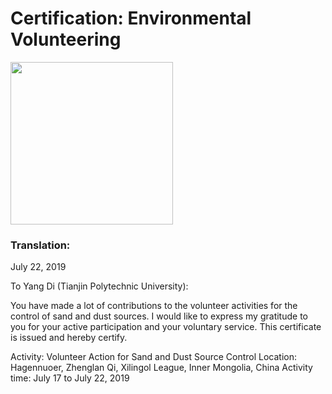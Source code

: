 # Certification:  Environmental Volunteering

<img src="https://github.com/Ericdiii/PhD-Application/blob/main/image/Environmental_Volunteering.jpg" height="260"/> 


### Translation:


July 22, 2019


To Yang Di (Tianjin Polytechnic University):

You have made a lot of contributions to the volunteer activities for the control of sand and dust sources. I would like to express my gratitude to you for your active participation and your voluntary service. This certificate is issued and hereby certify.

Activity: Volunteer Action for Sand and Dust Source Control
Location: Hagennuoer, Zhenglan Qi, Xilingol League, Inner Mongolia, China
Activity time: July 17 to July 22, 2019
